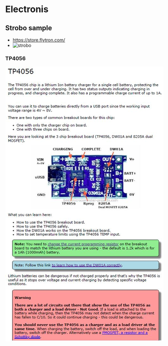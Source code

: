 # Electronis

## Strobo sample
- https://store.flytron.com/
- ![strobo](https://user-images.githubusercontent.com/51158344/138261184-0e231013-a053-4886-8dd4-0c65f157209d.jpg)


### TP4056
<img src="./TP4056.JPG">
